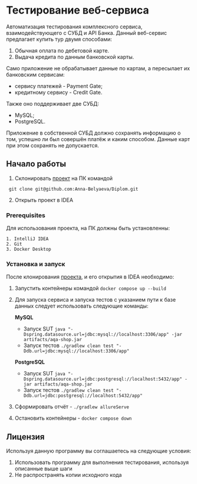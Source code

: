 # Тестирование веб-сервиса

Автоматизация тестирования комплексного сервиса, взаимодействующего с СУБД и API Банка. Данный веб-сервис предлагает купить тур двумя способами:

1. Обычная оплата по дебетовой карте.
2. Выдача кредита по данным банковской карты.

Само приложение не обрабатывает данные по картам, а пересылает их банковским сервисам:
* сервису платежей - Payment Gate;
* кредитному сервису - Credit Gate.
 
Также оно поддерживает две СУБД:
 * MySQL;
 * PostgreSQL.

Приложение в собственной СУБД должно сохранять информацию о том, успешно ли был совершён платёж и каким способом. Данные карт при этом сохранять не допускается.

## Начало работы

1. Склонировать [проект](https://github.com/Anna-Belyaeva/Diplom) на ПК командой
```
 git clone git@github.com:Anna-Belyaeva/Diplom.git
```
2. Открыть проект в IDEA

### Prerequisites

Для использования проекта, на ПК должны быть установленны:

```
1. IntelliJ IDEA
2. Git
3. Docker Desktop
```

### Установка и запуск

После клонирования [проекта](https://github.com/Anna-Belyaeva/Diplom), и его открытия в IDEA необходимо:

1. Запустить контейнеры командой `docker compose up --build`

2. Для запуска сервиса и запуска тестов с указанием пути к базе данных следует использовать следующие команды:

   **MySQL**
  
    - Запуск SUT `java "-Dspring.datasource.url=jdbc:mysql://localhost:3306/app" -jar artifacts/aqa-shop.jar`
    - Запуск тестов `./gradlew clean test "-Ddb.url=jdbc:mysql://localhost:3306/app"` 

   **PostgreSQL**
    - Запуск SUT `java "-Dspring.datasource.url=jdbc:postgresql://localhost:5432/app" -jar artifacts/aqa-shop.jar`
    - Запуск тестов `./gradlew clean test "-Ddb.url=jdbc:postgresql://localhost:5432/app"`
   
3. Сформировать отчёт - `./gradlew allureServe`
4. Остановить контейнеры - `docker compose down`


## Лицензия

Используя данную программу вы соглашаетесь на следующие условия:

1. Использовать программу для выполнения тестирования, используя описанные выше шаги
2. Не распространять копии исходного кода
